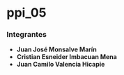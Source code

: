 # ppi_05 
### Integrantes

- **Juan José Monsalve Marín**
- **Cristian Esneider Imbacuan Mena**
- **Juan Camilo Valencia Hicapie**

